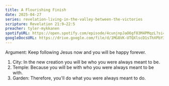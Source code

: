 ```yaml
---
title: A Flourishing Finish
date: 2025-04-27
series: revelation-living-in-the-valley-between-the-victories
scripture: Revelation 21:9–22:5
preacher: tyler-mykkanen
spotifyURL: https://open.spotify.com/episode/4cunjnpJaO6gf83M4PMqzL?si=73add7ba8d654281
googleDocsURL: https://drive.google.com/file/d/1MG8VK-UTQXlscD1sThXPbY3XwJGDje_G/view
---
```


Argument: Keep following Jesus now and you will be happy forever.

1. City: In the new creation you will be who you were always meant to be.
2. Temple: Because you will be with who you were always meant to be with.
3. Garden: Therefore, you'll do what you were always meant to do.
